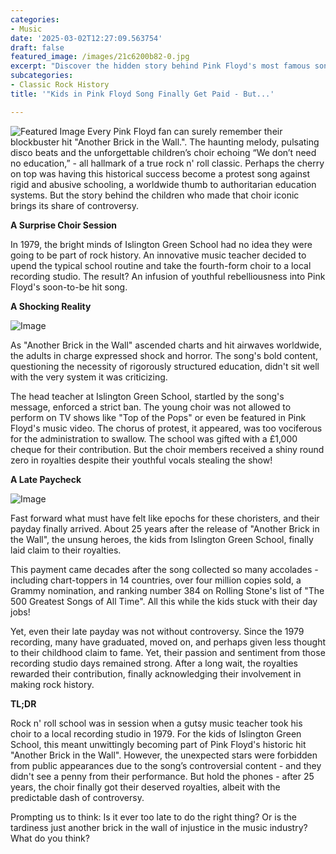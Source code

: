 ```yaml
---
categories:
- Music
date: '2025-03-02T12:27:09.563754'
draft: false
featured_image: /images/21c6200b82-0.jpg
excerpt: "Discover the hidden story behind Pink Floyd's most famous song and the kids who finally got paid decades later."
subcategories:
- Classic Rock History
title: '"Kids in Pink Floyd Song Finally Get Paid - But...'

---
```


![Featured Image](http://127.0.0.1:5001/static/images/21c6200b82-0.jpg)
Every Pink Floyd fan can surely remember their blockbuster hit "Another Brick in the Wall.". The haunting melody, pulsating disco beats and the unforgettable children’s choir echoing “We don’t need no education,” - all hallmark of a true rock n' roll classic. Perhaps the cherry on top was having this historical success become a protest song against rigid and abusive schooling, a worldwide thumb to authoritarian education systems. But the story behind the children who made that choir iconic brings its share of controversy.

**A Surprise Choir Session**

In 1979, the bright minds of Islington Green School had no idea they were going to be part of rock history. An innovative music teacher decided to upend the typical school routine and take the fourth-form choir to a local recording studio. The result? An infusion of youthful rebelliousness into Pink Floyd's soon-to-be hit song.

**A Shocking Reality**

![Image](http://127.0.0.1:5001/static/images/21c6200b82-1.jpg)

As "Another Brick in the Wall" ascended charts and hit airwaves worldwide, the adults in charge expressed shock and horror. The song's bold content, questioning the necessity of rigorously structured education, didn't sit well with the very system it was criticizing.

The head teacher at Islington Green School, startled by the song's message, enforced a strict ban. The young choir was not allowed to perform on TV shows like "Top of the Pops" or even be featured in Pink Floyd's music video. The chorus of protest, it appeared, was too vociferous for the administration to swallow. The school was gifted with a £1,000 cheque for their contribution. But the choir members received a shiny round zero in royalties despite their youthful vocals stealing the show!

**A Late Paycheck**

![Image](http://127.0.0.1:5001/static/images/21c6200b82-2.jpg)

Fast forward what must have felt like epochs for these choristers, and their payday finally arrived. About 25 years after the release of "Another Brick in the Wall", the unsung heroes, the kids from Islington Green School, finally laid claim to their royalties.

This payment came decades after the song collected so many accolades - including chart-toppers in 14 countries, over four million copies sold, a Grammy nomination, and ranking number 384 on Rolling Stone's list of "The 500 Greatest Songs of All Time". All this while the kids stuck with their day jobs!

Yet, even their late payday was not without controversy. Since the 1979 recording, many have graduated, moved on, and perhaps given less thought to their childhood claim to fame. Yet, their passion and sentiment from those recording studio days remained strong. After a long wait, the royalties rewarded their contribution, finally acknowledging their involvement in making rock history. 

**TL;DR**

Rock n' roll school was in session when a gutsy music teacher took his choir to a local recording studio in 1979. For the kids of Islington Green School, this meant unwittingly becoming part of Pink Floyd's historic hit "Another Brick in the Wall". However, the unexpected stars were forbidden from public appearances due to the song’s controversial content - and they didn't see a penny from their performance. But hold the phones - after 25 years, the choir finally got their deserved royalties, albeit with the predictable dash of controversy.

Prompting us to think: Is it ever too late to do the right thing? Or is the tardiness just another brick in the wall of injustice in the music industry? What do you think?